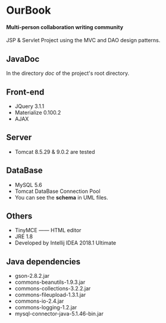 # OurBook
#### Multi-person collaboration writing community

JSP & Servlet Project using the MVC and DAO design patterns.

## JavaDoc
In the directory *doc* of the project's root directory.

## Front-end
- JQuery 3.1.1
- Materialize 0.100.2
- AJAX

## Server

- Tomcat 8.5.29 & 9.0.2 are tested

## DataBase
- MySQL 5.6
- Tomcat DataBase Connection Pool
- You can see the **schema** in UML files.

## Others
- TinyMCE —— HTML editor
- JRE 1.8
- Developed by Intellij IDEA 2018.1 Ultimate

## Java dependencies
- gson-2.8.2.jar
- commons-beanutils-1.9.3.jar
- commons-collections-3.2.2.jar
- commons-fileupload-1.3.1.jar
- commons-io-2.4.jar
- commons-logging-1.2.jar
- mysql-connector-java-5.1.46-bin.jar